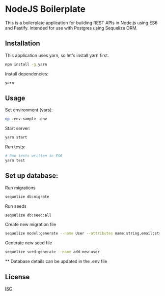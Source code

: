# NodeJS Boilerplate

This is a boilerplate application for building REST APIs in Node.js using ES6 and Fastify. Intended for use with Postgres using Sequelize ORM.

## Installation

This application uses yarn, so let's install yarn first.

```bash
npm install -g yarn
```
Install dependencies:

```bash
yarn
```

## Usage
Set environment (vars):
```bash
cp .env-sample .env
```

Start server:
```bash
yarn start
```

Run tests:
```bash
# Run tests written in ES6
yarn test
```

## Set up database:

Run migrations
```bash
sequelize db:migrate
```
Run seeds
```bash
sequelize db:seed:all
```
Create new migration file
```bash
sequelize model:generate --name User --attributes name:string,email:string
```
Generate new seed file
```bash
sequelize seed:generate --name add-new-user
```

** Database details can be updated in the .env file

## License
[ISC](https://opensource.org/licenses/ISC)